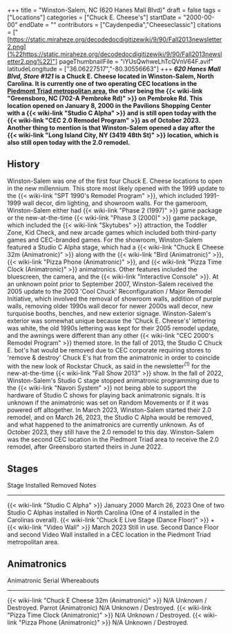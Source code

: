 +++
title = "Winston-Salem, NC (620 Hanes Mall Blvd)"
draft = false
tags = ["Locations"]
categories = ["Chuck E. Cheese's"]
startDate = "2000-00-00"
endDate = ""
contributors = ["Caydenpedia","Cheeseclassic"]
citations = ["[https://static.miraheze.org/decodedocdigitizewiki/9/90/Fall2013newsletter2.png](%22https://static.miraheze.org/decodedocdigitizewiki/9/90/Fall2013newsletter2.png%22)"]
pageThumbnailFile = "iYUsQwhweLhTcQVnV64F.avif"
latitudeLongitude = ["36.06227517","-80.30556663"]
+++
***620 Hanes Mall Blvd, Store #121* is a Chuck E. Cheese located in Winston-Salem, North Carolina. It is currently one of two operating CEC locations in the [Piedmont Triad metropolitan area](https://en.wikipedia.org/wiki/Piedmont_Triad), the other being the {{< wiki-link "Greensboro, NC (702-A Pembroke Rd)" >}} on Pembroke Rd.
This location opened on January 8, 2000 in the Pavilions Shopping Center with a {{< wiki-link "Studio C Alpha" >}} and is still open today with the {{< wiki-link "CEC 2.0 Remodel Program" >}} as of October 2023. Another thing to mention is that Winston-Salem opened a day after the {{< wiki-link "Long Island City, NY (3419 48th St)" >}} location, which is also still open today with the 2.0 remodel.**

## History

Winston-Salem was one of the first four Chuck E. Cheese locations to open in the new millennium. This store most likely opened with the 1999 update to the {{< wiki-link "SPT 1990's Remodel Program" >}}, which included 1991-1999 wall decor, dim lighting, and showroom walls. For the gameroom, Winston-Salem either had {{< wiki-link "Phase 2 (1997)" >}} game package or the new-at-the-time {{< wiki-link "Phase 3 (2000)" >}} game package, which included the {{< wiki-link "Skytubes" >}} attraction, the Toddler Zone, Kid Check, and new arcade games which included both third-party games and CEC-branded games. For the showroom, Winston-Salem featured a Studio C Alpha stage, which had a {{< wiki-link "Chuck E Cheese 32m (Animatronic)" >}} along with the {{< wiki-link "Bird (Animatronic)" >}}, {{< wiki-link "Pizza Phone (Animatronic)" >}}, and {{< wiki-link "Pizza Time Clock (Animatronic)" >}} animatronics. Other features included the bluescreen, the camera, and the {{< wiki-link "Interactive Console" >}}. At an unknown point prior to September 2007, Winston-Salem received the 2005 update to the 2003 'Cool Chuck' Reconfiguration / Major Remodel Initiative, which involved the removal of showroom walls, addition of purple walls, removing older 1990s wall decor for newer 2000s wall decor, new turquoise booths, benches, and new exterior signage. Winston-Salem's exterior was somewhat unique because the 'Chuck E. Cheese's' lettering was white, the old 1990s lettering was kept for their 2005 remodel update, and the awnings were different than any other {{< wiki-link "CEC 2000's Remodel Program" >}} themed store.
In the fall of 2013, the Studio C Chuck E. bot's hat would be removed due to CEC corporate requiring stores to 'remove & destroy' Chuck E's hat from the animatronic in order to coincide with the new look of Rockstar Chuck, as said in the newsletter<sup>(1)</sup> for the new-at-the-time {{< wiki-link "Fall Show 2013" >}} show. In the fall of 2022, Winston-Salem's Studio C stage stopped animatronic programming due to the {{< wiki-link "Navori System" >}} not being able to support the hardware of Studio C shows for playing back animatronic signals. It is unknown if the animatronic was set on Random Movements or if it was powered off altogether. In March 2023, Winston-Salem started their 2.0 remodel, and on March 26, 2023, the Studio C Alpha would be removed, and what happened to the animatronics are currently unknown. As of October 2023, they still have the 2.0 remodel to this day. Winston-Salem was the second CEC location in the Piedmont Triad area to receive the 2.0 remodel, after Greensboro started theirs in June 2022.

## Stages

  Stage                                                                                           Installed      Removed          Notes
  ----------------------------------------------------------------------------------------------- -------------- ---------------- ---------------------------------------------------------------------------------------------------------------
  {{< wiki-link "Studio C Alpha" >}}                                                          January 2000   March 26, 2023   One of two Studio C Alphas installed in North Carolina (One of 4 installed in the Carolinas overall).
  {{< wiki-link "Chuck E Live Stage (Dance Floor)" >}} + {{< wiki-link "Video Wall" >}}   March 2023     Still in use.    Second Dance Floor and second Video Wall installed in a CEC location in the Piedmont Triad metropolitan area.

## Animatronics

  Animatronic                                                Serial   Whereabouts
  ---------------------------------------------------------- -------- ----------------------
  {{< wiki-link "Chuck E Cheese 32m (Animatronic)" >}}   N/A      Unknown / Destroyed.
  Parrot (Animatronic)                                       N/A      Unknown / Destroyed.
  {{< wiki-link "Pizza Time Clock (Animatronic)" >}}     N/A      Unknown / Destroyed.
  {{< wiki-link "Pizza Phone (Animatronic)" >}}          N/A      Unknown / Destroyed.
